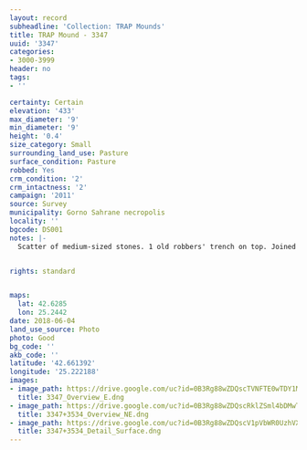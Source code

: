 ```yaml
---
layout: record
subheadline: 'Collection: TRAP Mounds'
title: TRAP Mound - 3347
uuid: '3347'
categories:
- 3000-3999
header: no
tags:
- ''

certainty: Certain
elevation: '433'
max_diameter: '9'
min_diameter: '9'
height: '0.4'
size_category: Small
surrounding_land_use: Pasture
surface_condition: Pasture
robbed: Yes
crm_condition: '2'
crm_intactness: '2'
campaign: '2011'
source: Survey
municipality: Gorno Sahrane necropolis
locality: ''
bgcode: DS001
notes: |-
  Scatter of medium-sized stones. 1 old robbers' trench on top. Joined with smaller mound on south side.


rights: standard


maps:
  lat: 42.6285
  lon: 25.2442
date: 2018-06-04
land_use_source: Photo
photo: Good
bg_code: ''
akb_code: ''
latitude: '42.661392'
longitude: '25.222188'
images:
- image_path: https://drive.google.com/uc?id=0B3Rg88wZDQscTVNFTE0wTDY1MkU
  title: 3347_Overview_E.dng
- image_path: https://drive.google.com/uc?id=0B3Rg88wZDQscRklZSml4bDMwT28
  title: 3347+3534_Overview_NE.dng
- image_path: https://drive.google.com/uc?id=0B3Rg88wZDQscV1pVbWR0UzhVX2s
  title: 3347+3534_Detail_Surface.dng
---
```

